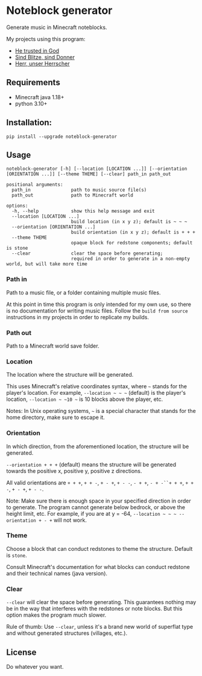 # Noteblock generator
Generate music in Minecraft noteblocks.

My projects using this program:
* [He trusted in God](https://github.com/FelixFourcolor/He-trusted-in-God)
* [Sind Blitze, sind Donner](https://github.com/FelixFourcolor/Sind-Blitze-sind-Donner)
* [Herr, unser Herrscher](https://github.com/FelixFourcolor/Herr-unser-Herrscher)

## Requirements
* Minecraft java 1.18+
* python 3.10+

## Installation:
```pip install --upgrade noteblock-generator```

## Usage
```
noteblock-generator [-h] [--location [LOCATION ...]] [--orientation [ORIENTATION ...]] [--theme THEME] [--clear] path_in path_out

positional arguments:
  path_in               path to music source file(s)
  path_out              path to Minecraft world

options:
  -h, --help            show this help message and exit
  --location [LOCATION ...]
                        build location (in x y z); default is ~ ~ ~
  --orientation [ORIENTATION ...]
                        build orientation (in x y z); default is + + +
  --theme THEME
                        opaque block for redstone components; default is stone
  --clear               clear the space before generating;
                        required in order to generate in a non-empty world, but will take more time
```

### Path in
Path to a music file, or a folder containing multiple music files.

At this point in time this program is only intended for my own use, so there is no documentation for writing music files. Follow the `build from source` instructions in my projects in order to replicate my builds.

### Path out
Path to a Minecraft world save folder.

### Location
The location where the structure will be generated.

This uses Minecraft's relative coordinates syntax, where `~` stands for the player's location. For example, `--location ~ ~ ~` (default) is the player's location, `--location ~ ~10 ~` is 10 blocks above the player, etc.

Notes: In Unix operating systems, `~` is a special character that stands for the home directory, make sure to escape it.

### Orientation
In which direction, from the aforementioned location, the structure will be generated.

`--orientation + + +` (default) means the structure will be generated towards the positive x, positive y, positive z directions.

All valid orientations are `+ + +`, `+ + -`, `+ - +`, `+ - -`, `- + +`, `- + -``+ + +`, `+ + -`, `+ - +`, `+ - -`.

Note: Make sure there is enough space in your specified direction in order to generate. The program cannot generate below bedrock, or above the height limit, etc. For example, if you are at y = -64, `--location ~ ~ ~ --orientation + - +` will not work.

### Theme
Choose a block that can conduct redstones to theme the structure. Default is `stone`.

Consult Minecraft's documentation for what blocks can conduct redstone and their technical names (java version).

### Clear
`--clear` will clear the space before generating. This guarantees nothing may be in the way that interferes with the redstones or note blocks. But this option makes the program much slower.

Rule of thumb: Use `--clear`, unless it's a brand new world of superflat type and without generated structures (villages, etc.).

## License

Do whatever you want.

